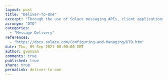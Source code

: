 ```yaml
---
layout: post
title: "Deliver‑To‑One"
excerpt: "Through the use of Solace messaging APIs, client applications can use the Deliver-To-One (DTO) feature of Solace PubSub+ to send a Direct delivery message to a single client even though there may be a number of clients with appropriate subscriptions that are capable of receiving the message."
acronym: "DTO"
categories:
  - "Message Delivery"
references:
  - "https://docs.solace.com/Configuring-and-Managing/DTO.htm"
date: Thu, 09 Sep 2021 00:00:00 GMT
author: gvensan
comments: true
published: true
share: true
permalink: deliver-to-one
---
```

